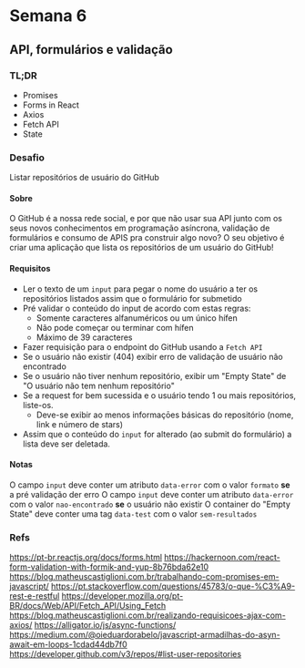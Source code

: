 # Semana 6

## API, formulários e validação

### TL;DR

- Promises
- Forms in React
- Axios
- Fetch API
- State

### Desafio

Listar repositórios de usuário do GitHub

#### Sobre

O GitHub é a nossa rede social, e por que não usar sua API junto com os seus novos conhecimentos em programação asíncrona, validação de formulários e consumo de APIS pra construir algo novo? O seu objetivo é criar uma aplicação que lista os repositórios de um usuário do GitHub!

#### Requisitos

- Ler o texto de um `input` para pegar o nome do usuário a ter os repositórios listados assim que o formulário for submetido
- Pré validar o conteúdo do input de acordo com estas regras:
  - Somente caracteres alfanuméricos ou um único hífen
  - Não pode começar ou terminar com hífen
  - Máximo de 39 caracteres
- Fazer requisição para o endpoint do GitHub usando a `Fetch API`
- Se o usuário não existir (404) exibir erro de validação de usuário não encontrado
- Se o usuário não tiver nenhum repositório, exibir um "Empty State" de "O usuário não tem nenhum repositório"
- Se a request for bem sucessida e o usuário tendo 1 ou mais repositórios, liste-os.
  - Deve-se exibir ao menos informaçōes básicas do repositório (nome, link e número de stars)
- Assim que o conteúdo do `input` for alterado (ao submit do formulário) a lista deve ser deletada.

#### Notas

O campo `input` deve conter um atributo `data-error` com o valor `formato` **se** a pré validação der erro
O campo `input` deve conter um atributo `data-error` com o valor `nao-encontrado` **se** o usuário não existir
O container do "Empty State" deve conter uma tag `data-test` com o valor `sem-resultados`

### Refs

https://pt-br.reactjs.org/docs/forms.html
https://hackernoon.com/react-form-validation-with-formik-and-yup-8b76bda62e10
https://blog.matheuscastiglioni.com.br/trabalhando-com-promises-em-javascript/
https://pt.stackoverflow.com/questions/45783/o-que-%C3%A9-rest-e-restful
https://developer.mozilla.org/pt-BR/docs/Web/API/Fetch_API/Using_Fetch
https://blog.matheuscastiglioni.com.br/realizando-requisicoes-ajax-com-axios/
https://alligator.io/js/async-functions/
https://medium.com/@oieduardorabelo/javascript-armadilhas-do-asyn-await-em-loops-1cdad44db7f0
https://developer.github.com/v3/repos/#list-user-repositories
